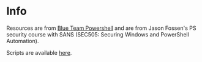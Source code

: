 # Info
Resources are from [Blue Team Powershell](https://blueteampowershell.com/) and are from Jason Fossen's PS security course with SANS (SEC505: Securing Windows and PowerShell Automation).

Scripts are available [here](https://blueteampowershell.com/SEC505-Scripts.zip).

